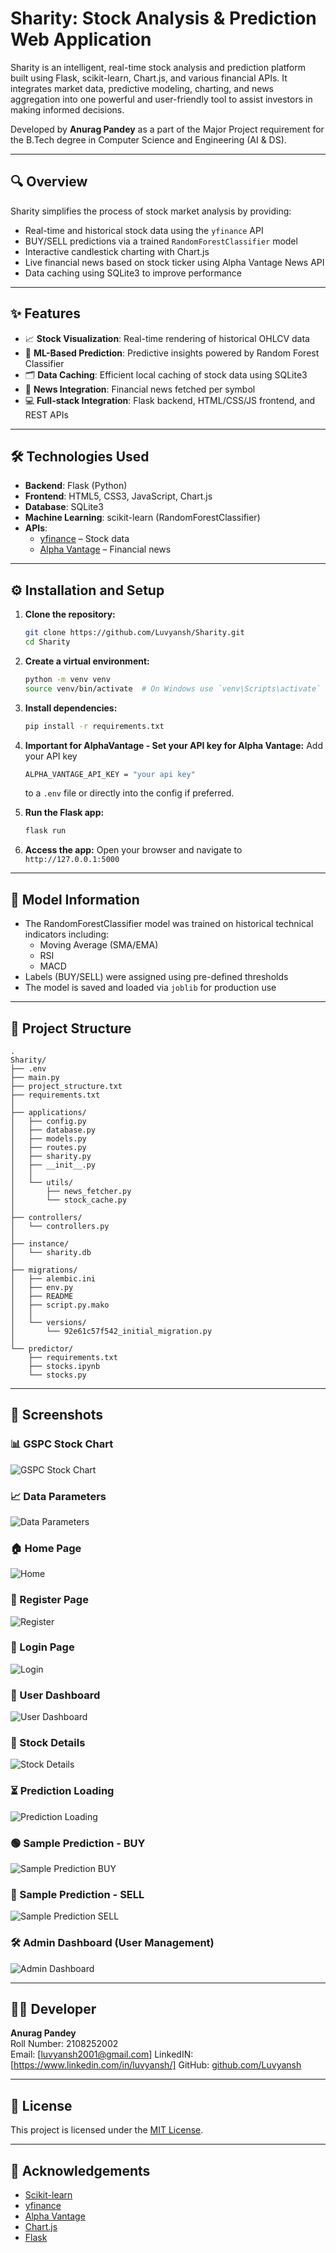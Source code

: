 # Sharity: Stock Analysis & Prediction Web Application

Sharity is an intelligent, real-time stock analysis and prediction platform built using Flask, scikit-learn, Chart.js, and various financial APIs. It integrates market data, predictive modeling, charting, and news aggregation into one powerful and user-friendly tool to assist investors in making informed decisions.

Developed by **Anurag Pandey** as a part of the Major Project requirement for the B.Tech degree in Computer Science and Engineering (AI & DS).

---

## 🔍 Overview

Sharity simplifies the process of stock market analysis by providing:

- Real-time and historical stock data using the `yfinance` API
- BUY/SELL predictions via a trained `RandomForestClassifier` model
- Interactive candlestick charting with Chart.js
- Live financial news based on stock ticker using Alpha Vantage News API
- Data caching using SQLite3 to improve performance

---

## ✨ Features

- 📈 **Stock Visualization**: Real-time rendering of historical OHLCV data
- 🤖 **ML-Based Prediction**: Predictive insights powered by Random Forest Classifier
- 🗂 **Data Caching**: Efficient local caching of stock data using SQLite3
- 📰 **News Integration**: Financial news fetched per symbol
- 💻 **Full-stack Integration**: Flask backend, HTML/CSS/JS frontend, and REST APIs

---

## 🛠️ Technologies Used

- **Backend**: Flask (Python)
- **Frontend**: HTML5, CSS3, JavaScript, Chart.js
- **Database**: SQLite3
- **Machine Learning**: scikit-learn (RandomForestClassifier)
- **APIs**:
  - [yfinance](https://github.com/ranaroussi/yfinance) – Stock data
  - [Alpha Vantage](https://www.alphavantage.co/documentation/) – Financial news

---

## ⚙️ Installation and Setup

1. **Clone the repository:**
   ```bash
   git clone https://github.com/Luvyansh/Sharity.git
   cd Sharity
   ```

2. **Create a virtual environment:**
   ```bash
   python -m venv venv
   source venv/bin/activate  # On Windows use `venv\Scripts\activate`
   ```

3. **Install dependencies:**
   ```bash
   pip install -r requirements.txt
   ```

4. **Important for AlphaVantage - Set your API key for Alpha Vantage:**
   Add your API key
   ```bash
   ALPHA_VANTAGE_API_KEY = "your api key"
   ```
   to a `.env` file or directly into the config if preferred.

6. **Run the Flask app:**
   ```bash
   flask run
   ```

7. **Access the app:**
   Open your browser and navigate to `http://127.0.0.1:5000`

---

## 🧠 Model Information

- The RandomForestClassifier model was trained on historical technical indicators including:
  - Moving Average (SMA/EMA)
  - RSI
  - MACD
- Labels (BUY/SELL) were assigned using pre-defined thresholds
- The model is saved and loaded via `joblib` for production use

---

## 📂 Project Structure

```
.
Sharity/
├── .env
├── main.py
├── project_structure.txt
├── requirements.txt
│
├── applications/
│   ├── config.py
│   ├── database.py
│   ├── models.py
│   ├── routes.py
│   ├── sharity.py
│   ├── __init__.py
│   │
│   └── utils/
│       ├── news_fetcher.py
│       └── stock_cache.py
│
├── controllers/
│   └── controllers.py
│
├── instance/
│   └── sharity.db
│
├── migrations/
│   ├── alembic.ini
│   ├── env.py
│   ├── README
│   ├── script.py.mako
│   │
│   └── versions/
│       └── 92e61c57f542_initial_migration.py
│
└── predictor/
    ├── requirements.txt
    ├── stocks.ipynb
    └── stocks.py
```

---

## 📸 Screenshots

### 📊 GSPC Stock Chart  
![GSPC Stock Chart](https://github.com/user-attachments/assets/8458f390-486a-4b98-962c-2e6d2653042a)

### 📈 Data Parameters  
![Data Parameters](https://github.com/user-attachments/assets/04a066d9-8485-4191-931e-969a2f54a6ca)

### 🏠 Home Page  
![Home](https://github.com/user-attachments/assets/741d46bd-3f8a-409b-9f58-899d779131d1)

### 📝 Register Page  
![Register](https://github.com/user-attachments/assets/3438dd41-935c-4d46-9a2c-2c2ffcef0155)

### 🔐 Login Page  
![Login](https://github.com/user-attachments/assets/430562c4-4e66-449a-a545-6aa3d3bfde64)

### 📂 User Dashboard  
![User Dashboard](https://github.com/user-attachments/assets/113058c2-393a-4683-ac79-111ce331aa1d)

### 📃 Stock Details  
![Stock Details](https://github.com/user-attachments/assets/ea587bd9-250e-4e50-a62e-496451997a53)

### ⏳ Prediction Loading  
![Prediction Loading](https://github.com/user-attachments/assets/b791350e-7d0b-4634-ae63-181ca7bd438b)

### 🟢 Sample Prediction - BUY  
![Sample Prediction BUY](https://github.com/user-attachments/assets/e848a437-c03d-42e8-ba9e-e465572b64f7)

### 🔴 Sample Prediction - SELL  
![Sample Prediction SELL](https://github.com/user-attachments/assets/e1fc17f1-11b2-4d84-8c41-8942ca68d862)

### 🛠️ Admin Dashboard (User Management)  
![Admin Dashboard](https://github.com/user-attachments/assets/d5d714f4-2ab2-4d15-9a85-af7a1767a1af)

---

## 👨‍💻 Developer

**Anurag Pandey**  
Roll Number: 2108252002  
Email: [luvyansh2001@gmail.com]
LinkedIN: [https://www.linkedin.com/in/luvyansh/]
GitHub: [github.com/Luvyansh](https://github.com/Luvyansh)

---

## 📃 License

This project is licensed under the [MIT License](LICENSE).

---

## 🌲 Acknowledgements

- [Scikit-learn](https://scikit-learn.org/)
- [yfinance](https://github.com/ranaroussi/yfinance)
- [Alpha Vantage](https://www.alphavantage.co/)
- [Chart.js](https://www.chartjs.org/)
- [Flask](https://flask.palletsprojects.com/)
